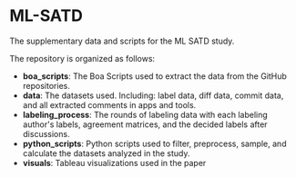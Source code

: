 # ML-SATD
The supplementary data and scripts for the ML SATD study.

The repository is organized as follows:

- **boa_scripts**: The Boa Scripts used to extract the data from the GitHub repositories.
- **data**: The datasets used. Including: label data, diff data, commit data, and all extracted comments in apps and tools.
- **labeling_process**: The rounds of labeling data with each labeling author's labels, agreement matrices, and the decided labels after discussions.
- **python_scripts**: Python scripts used to filter, preprocess, sample, and calculate the datasets analyzed in the study.
- **visuals**: Tableau visualizations used in the paper
